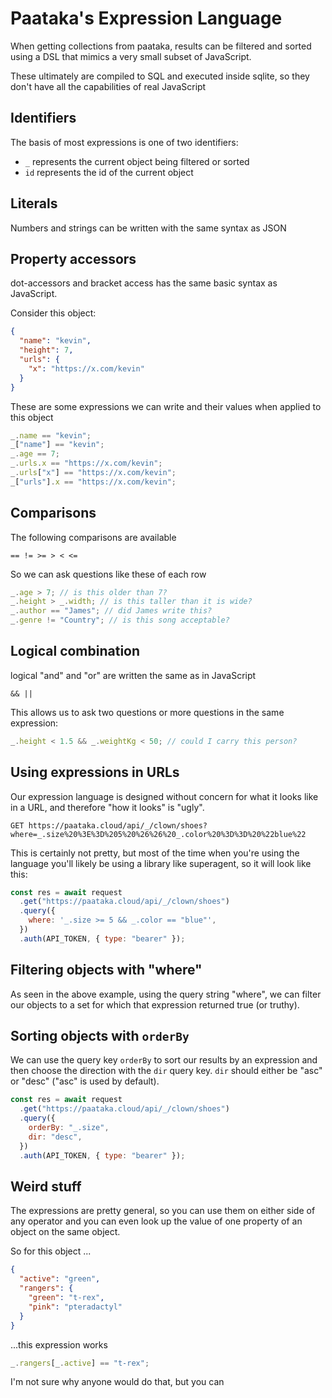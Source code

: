 # Paataka's Expression Language

When getting collections from paataka, results can be filtered and
sorted using a DSL that mimics a very small subset of JavaScript.

These ultimately are compiled to SQL and executed inside sqlite, so
they don't have all the capabilities of real JavaScript

## Identifiers

The basis of most expressions is one of two identifiers:

- `_` represents the current object being filtered or sorted
- `id` represents the id of the current object

## Literals

Numbers and strings can be written with the same syntax as JSON

## Property accessors

dot-accessors and bracket access has the same basic syntax as JavaScript.

Consider this object:

```json
{
  "name": "kevin",
  "height": 7,
  "urls": {
    "x": "https://x.com/kevin"
  }
}
```

These are some expressions we can write and their values
when applied to this object

```js
_.name == "kevin";
_["name"] == "kevin";
_.age == 7;
_.urls.x == "https://x.com/kevin";
_.urls["x"] == "https://x.com/kevin";
_["urls"].x == "https://x.com/kevin";
```

## Comparisons

The following comparisons are available

```
== != >= > < <=
```

So we can ask questions like these of each row

```js
_.age > 7; // is this older than 7?
_.height > _.width; // is this taller than it is wide?
_.author == "James"; // did James write this?
_.genre != "Country"; // is this song acceptable?
```

## Logical combination

logical "and" and "or" are written the same as in JavaScript

```
&& ||
```

This allows us to ask two questions or more questions in the same expression:

```js
_.height < 1.5 && _.weightKg < 50; // could I carry this person?
```

## Using expressions in URLs

Our expression language is designed without concern
for what it looks like in a URL, and therefore "how it looks" is "ugly".

```
GET https://paataka.cloud/api/_/clown/shoes?where=_.size%20%3E%3D%205%20%26%26%20_.color%20%3D%3D%20%22blue%22
```

This is certainly not pretty, but most of the time when you're using the language you'll likely be using a library like superagent, so it will look like this:

```js
const res = await request
  .get("https://paataka.cloud/api/_/clown/shoes")
  .query({
    where: '_.size >= 5 && _.color == "blue"',
  })
  .auth(API_TOKEN, { type: "bearer" });
```

## Filtering objects with "where"

As seen in the above example, using the query string "where", we can filter our objects to a set for which that expression returned true (or truthy).

## Sorting objects with `orderBy`

We can use the query key `orderBy` to sort our results by an expression
and then choose the direction with the `dir` query key. `dir` should either be "asc" or "desc" ("asc" is used by default).

```js
const res = await request
  .get("https://paataka.cloud/api/_/clown/shoes")
  .query({
    orderBy: "_.size",
    dir: "desc",
  })
  .auth(API_TOKEN, { type: "bearer" });
```

## Weird stuff

The expressions are pretty general, so you can use them on either side
of any operator and you can even look up the value of one property of an object on the same object.

So for this object ...

```json
{
  "active": "green",
  "rangers": {
    "green": "t-rex",
    "pink": "pteradactyl"
  }
}
```

...this expression works

```js
_.rangers[_.active] == "t-rex";
```

I'm not sure why anyone would do that, but you can
